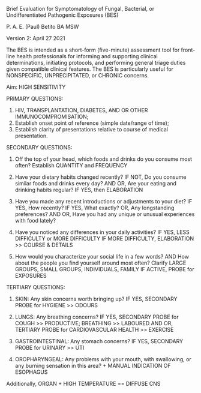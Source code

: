 Brief Evaluation for Symptomatology of Fungal, Bacterial, or Undifferentiated Pathogenic Exposures (BES)

P. A. E. (Paul) Betito BA MSW

Version 2: April 27 2021

The BES is intended as a short-form (five-minute) assessment tool for front-line health professionals for informing and supporting clinical determinations, initiating protocols, and performing general triage duties given compatible clinical features. The BES is particularly useful for NONSPECIFIC, UNPRECIPITATED, or CHRONIC concerns.

Aim: HIGH SENSITIVITY

PRIMARY QUESTIONS:

1. HIV, TRANSPLANTATION, DIABETES, AND OR OTHER IMMUNOCOMPROMISATION;
2. Establish onset point of reference (simple date/range of time);
3. Establish clarity of presentations relative to course of medical presentation.

SECONDARY QUESTIONS:

1. Off the top of your head, which foods and drinks do you consume most often?
Establish QUANTITY and FREQUENCY

2. Have your dietary habits changed recently? IF NOT, Do you consume similar foods and drinks every day? AND OR, Are your eating and drinking habits regular?
IF YES, then ELABORATION

3. Have you made any recent introductions or adjustments to your diet?
IF YES, How recently?
IF YES, What exactly?
OR, Any longstanding preferences?
AND OR, Have you had any unique or unusual experiences with food lately?

4. Have you noticed any differences in your daily activities?
IF YES, LESS DIFFICULTY or MORE DIFFICULTY 
IF MORE DIFFICULTY, ELABORATION >> COURSE & DETAILS

5. How would you characterize your social life in a few words? AND How about the people you find yourself around most often? 
Clarify LARGE GROUPS, SMALL GROUPS, INDIVIDUALS, FAMILY
IF ACTIVE, PROBE for EXPOSURES

TERTIARY QUESTIONS:

1. SKIN: Any skin concerns worth bringing up?
IF YES, SECONDARY PROBE for HYGIENE >> ODOURS

2. LUNGS: Any breathing concerns?
IF YES, SECONDARY PROBE for COUGH >> PRODUCTIVE; BREATHING >> LABOURED
AND OR, TERTIARY PROBE for CARDIOVASCULAR HEALTH >> EXERCISE

3. GASTROINTESTINAL: Any stomach concerns?
IF YES, SECONDARY PROBE for URINARY >> UTI

4. OROPHARYNGEAL: Any problems with your mouth, with swallowing, or any burning sensation in this area? + MANUAL INDICATION OF ESOPHAGUS

Additionally, ORGAN + HIGH TEMPERATURE == DIFFUSE CNS

